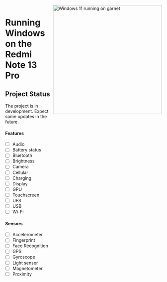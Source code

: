 <img align="right" src="" width="350" alt="Windows 11 running on garnet">

# Running Windows on the Redmi Note 13 Pro

## Project Status

The project is in development. Expect some updates in the future.

#### Features

- [ ] Audio 
- [ ] Battery status
- [ ] Bluetooth
- [ ] Brightness 
- [ ] Camera
- [ ] Cellular
- [ ] Charging
- [ ] Display
- [ ] GPU  
- [ ] Touchscreen 
- [ ] UFS
- [ ] USB
- [ ] Wi-Fi

#### Sensors
- [ ] Accelerometer
- [ ] Fingerprint
- [ ] Face Recognition
- [ ] GPS
- [ ] Gyroscope
- [ ] Light sensor
- [ ] Magnetometer
- [ ] Proximity
